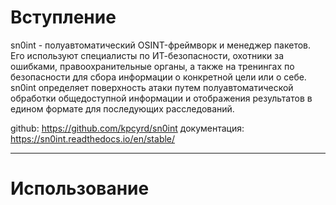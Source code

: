 # Вступление

sn0int - полуавтоматический OSINT-фреймворк и менеджер пакетов. Его используют специалисты по ИТ-безопасности, охотники за ошибками, правоохранительные органы, а также на тренингах по безопасности для сбора информации о конкретной цели или о себе. sn0int определяет поверхность атаки путем полуавтоматической обработки общедоступной информации и отображения результатов в едином формате для последующих расследований.

github: https://github.com/kpcyrd/sn0int
документация: https://sn0int.readthedocs.io/en/stable/

---

# Использование

